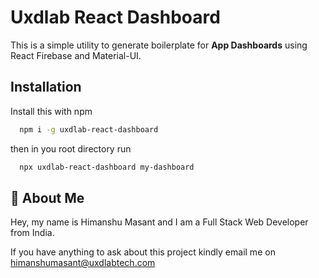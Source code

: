 # Uxdlab React Dashboard

This is a simple utility to generate boilerplate for **App Dashboards** using React Firebase and Material-UI.

## Installation

Install this with npm

```bash
  npm i -g uxdlab-react-dashboard
```

then in you root directory run

```bash
  npx uxdlab-react-dashboard my-dashboard
```

## 🚀 About Me

Hey, my name is Himanshu Masant and I am a Full Stack Web Developer from India.

If you have anything to ask about this project kindly email me on himanshumasant@uxdlabtech.com
